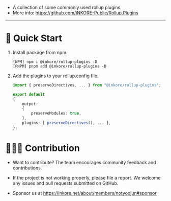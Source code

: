 -   A collection of some commonly used rollup plugins.
-   More info: https://github.com/iNKORE-Public/Rollup.Plugins

---

# 🤔 Quick Start

1. Install package from npm.

    ```
    [NPM] npm i @inkore/rollup-plugins -D
    [PNPM] pnpm add @inkore/rollup-plugins -D
    ```

2. Add the plugins to your rollup.config file.

    ```typescript
    import { preserveDirectives, ... } from "@inkore/rollup-plugins";

    export default
    {
        output:
        {
            preserveModules: true,
        },
        plugins: [ preserveDirectives(), ... ],
    };
    ```

# 🙋🏻‍♂️ Contribution

-   Want to contribute? The team encourages community feedback and contributions.

-   If the project is not working properly, please file a report. We welcome any issues and pull requests submitted on GitHub.

-   Sponsor us at https://inkore.net/about/members/notyoojun#sponsor

